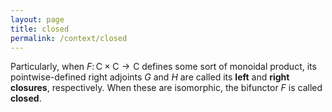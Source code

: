 ```yaml
---
layout: page
title: closed
permalink: /context/closed
---
```

Particularly, when $F \colon \mathsf{C} \times \mathsf{C} \to \mathsf{C}$ defines some sort of monoidal product, its pointwise-defined right adjoints  $G$ and $H$ are called its  **left** and **right closures**, respectively. When these are isomorphic, the bifunctor $F$ is called **closed**.
